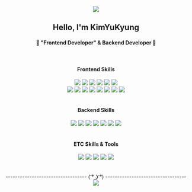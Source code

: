 <div width=100% align="center">
  <img src="https://capsule-render.vercel.app/api?type=waving&color=0:34BCE2,100:0179E9&height=150&section=header&text=GANG%20STORY&fontSize=30&fontColor=ffffff" />
  <h2>Hello, I'm KimYuKyung</h2>
  <h4>🦖 "Frontend Developer" & Backend Developer 🦖</h4>
  <br />
  
  <div width=100%>
    <div align="center">
      <h4>Frontend Skills</h4>
      <img src="https://img.shields.io/badge/JavaScript-F7DF1E?style=flat&logo=javascript&logoColor=white"/>
      <img src="https://img.shields.io/badge/Typescript-3178C6?style=flat&logo=typescript&logoColor=white"/>
<!--       <br/> -->
      <img src="https://img.shields.io/badge/React-61DAFB?style=flat&logo=react&logoColor=white"/>
      <img src="https://img.shields.io/badge/Next.js-000000?style=flat&logo=Next.js&logoColor=white"/>
      <img src="https://img.shields.io/badge/Vue.js-4FC08D?style=flat&logo=vue.js&logoColor=white"/>
      <img src="https://img.shields.io/badge/HTML5-E34F26?style=flat&logo=html5&logoColor=white"/>
      <br/>
      <img src="https://img.shields.io/badge/Axios-5A29E4?style=flat&logo=Axios&logoColor=white"/>
      <img src="https://img.shields.io/badge/Redux-764ABC?style=flat&logo=redux&logoColor=white"/>
      <img src="https://img.shields.io/badge/Recoil-3578E5?style=flat&logo=Recoil&logoColor=white"/>
      <img src="https://img.shields.io/badge/React Query-FF4154?style=flat&logo=React Query&logoColor=white"/>
      <img src="https://img.shields.io/badge/SWR-000000?style=flat&logo=SWR&logoColor=white"/>
<!--       <br/> -->
      <img src="https://img.shields.io/badge/styled components-DB7093?style=flat&logo=styledcomponents&logoColor=white"/>
      <img src="https://img.shields.io/badge/Tailwind CSS-06B6D4?style=flat&logo=tailwindcss&logoColor=white"/>
      <img src="https://img.shields.io/badge/CSS-1572B6?style=flat&logo=css3&logoColor=white"/>
    </div>
    <br />
    <div align="center">
      <h4>Backend Skills</h4>
      <img src="https://img.shields.io/badge/JAVA-007396?style=flat&logo=java&logoColor=white">
      <img src="https://img.shields.io/badge/Node.js-339933?style=flat&logo=Node.js&logoColor=white"/>
      <img src="https://img.shields.io/badge/Express-000000?style=flat&logo=express&logoColor=white"/>
      <img src="https://img.shields.io/badge/Sping-6DB33F?style=flat&logo=spring&logoColor=white"/>
<!--       <br/> -->
      <img src="https://img.shields.io/badge/Amazon EC2-FF9900?style=flat&logo=amazonec2&logoColor=white"/>
      <img src="https://img.shields.io/badge/Amazon S3-569A31?style=flat&logo=amazons3&logoColor=white"/>
      <img src="https://img.shields.io/badge/MySQL-4479A1?style=flat&logo=mysql&logoColor=white"/>
    </div>
    <br />
    <div align="center">
      <h4>ETC Skills & Tools</h4>
      <img src="https://img.shields.io/badge/Figma-F24E1E?style=flat&logo=Figma&logoColor=white"/>
      <img src="https://img.shields.io/badge/Android-3DDC84?style=flat&logo=android&logoColor=white"/>
      <img src="https://img.shields.io/badge/github-181717?style=flat&logo=github&logoColor=white"/>
      <img src="https://img.shields.io/badge/Notion-000000?style=flat&logo=notion&logoColor=white"/>
      <img src="https://img.shields.io/badge/Jira-0052CC?style=flat&logo=jira&logoColor=white"/>
    </div>
    <br />
    <br />
    ---------------------------------- ( ͡° ͜ʖ ͡°) ----------------------------------
    <br/>
    <img src="https://capsule-render.vercel.app/api?type=waving&color=0:34BCE2,100:0179E9&height=80&section=footer&fontColor=ffffff" />
    
  

  </div>
</div>
